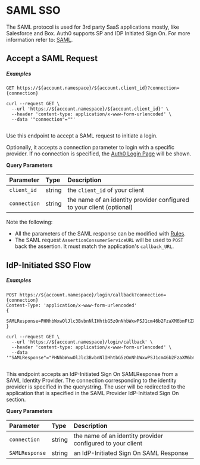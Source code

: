 # SAML SSO

The SAML protocol is used for 3rd party SaaS applications mostly, like Salesforce and Box. Auth0 supports SP and IDP Initiated Sign On. For more information refer to: [SAML](/protocols/saml).

## Accept a SAML Request

<h5 class="code-snippet-title">Examples</h5>

```http
GET https://${account.namespace}/${account.client_id}?connection={connection}
```

```shell
curl --request GET \
  --url 'https://${account.namespace}/${account.client_id}' \
  --header 'content-type: application/x-www-form-urlencoded' \
  --data '"connection"=""'
```

```javascript
```

Use this endpoint to accept a SAML request to initiate a login.

Optionally, it accepts a connection parameter to login with a specific provider. If no connection is specified, the [Auth0 Login Page](/login_page) will be shown.

**Query Parameters**

| Parameter        | Type       | Description |
|:-----------------|:-----------|:------------|
| `client_id`      | string     | the `client_id` of your client |
| `connection`     | string     | the name of an identity provider configured to your client (optional) |

Note the following:
- All the parameters of the SAML response can be modified with [Rules](/rules).
- The SAML request `AssertionConsumerServiceURL` will be used to `POST` back the assertion. It must match the application's `callback_URL`.


## IdP-Initiated SSO Flow

<h5 class="code-snippet-title">Examples</h5>

```http
POST https://${account.namespace}/login/callback?connection={connection}
Content-Type: 'application/x-www-form-urlencoded'
{
  SAMLResponse=PHNhbWxwOlJlc3BvbnNlIHhtbG5zOnNhbWxwPSJ1cm46b2FzaXM6bmFtZXM6dGM...
}
```

```shell
curl --request GET \
  --url 'https://${account.namespace}/login/callback' \
  --header 'content-type: application/x-www-form-urlencoded' \
  --data '"SAMLResponse"="PHNhbWxwOlJlc3BvbnNlIHhtbG5zOnNhbWxwPSJ1cm46b2FzaXM6bmFtZXM6dGM..."'
```

```javascript

```

This endpoint accepts an IdP-Initiated Sign On SAMLResponse from a SAML Identity Provider. The connection corresponding to the identity provider is specified in the querystring. The user will be redirected to the application that is specified in the SAML Provider IdP-Initiated Sign On section.

**Query Parameters**

| Parameter        | Type       | Description |
|:-----------------|:-----------|:------------|
| `connection`     | string     | the name of an identity provider configured to your client |
| `SAMLResponse`   | string     | an IdP-Initiated Sign On SAML Response |

